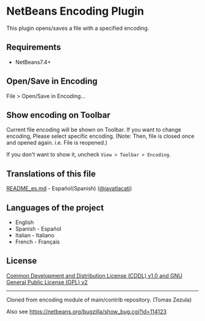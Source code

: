 # NetBeans Encoding Plugin
This plugin opens/saves a file with a specified encoding.

## Requirements

- NetBeans7.4+

## Open/Save in Encoding

File > Open/Save in Encoding...

## Show encoding on Toolbar
Current file encoding will be shown on Toolbar. If you want to change encoding, Please select specific encoding.
(Note: Then, file is closed once and opened again. i.e. File is reopened.)

If you don't want to show it, uncheck `View > Toolbar > Encoding`.

## Translations of this file

 [README_es.md](README_es.md) - Español(Spanish) ([@javatlacati](https://github.com/javatlacati))

## Languages of the project

* English
* Spanish - Español
* Italian - Italiano
* French - Français

## License
[Common Development and Distribution License (CDDL) v1.0 and GNU General Public License (GPL) v2](http://netbeans.org/cddl-gplv2.html)

----
Cloned from encoding module of main/contrib repository. (Tomas Zezula)

Also see https://netbeans.org/bugzilla/show_bug.cgi?id=114123
